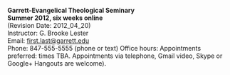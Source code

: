**Garrett-Evangelical Theological Seminary**  
**Summer 2012, six weeks online**  
(Revision Date: 2012_04_20)  
Instructor: G. Brooke Lester  
Email: first.last@garrett.edu  
Phone: 847-555-5555 (phone or text)
Office hours: Appointments preferred: times TBA. Appointments via telephone, Gmail video, Skype or Google+ Hangouts are welcome).